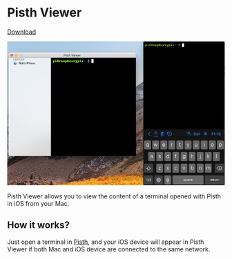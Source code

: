 # Pisth Viewer

[Download](https://pisth.github.io/PisthViewer/PisthViewer.zip)

![screenshot](screenshot.png)

Pisth Viewer allows you to view the content of a terminal opened with Pisth in iOS from your Mac.

## How it works?

Just open a terminal in [Pisth](https://pisth.github.io), and your iOS device will appear in Pisth Viewer if both Mac and iOS device are connected to the same network.
